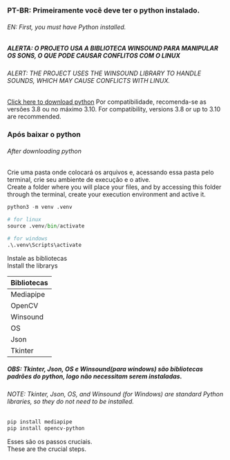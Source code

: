 ### PT-BR: Primeiramente você deve ter o python instalado.
###### EN: First, you must have Python installed.

##### ALERTA: O PROJETO USA A BIBLIOTECA WINSOUND PARA MANIPULAR OS SONS, O QUE PODE CAUSAR CONFLITOS COM O LINUX
###### ALERT: THE PROJECT USES THE WINSOUND LIBRARY TO HANDLE SOUNDS, WHICH MAY CAUSE CONFLICTS WITH LINUX.

[Click here to download python](https://www.python.org/downloads/)
Por compatibilidade, recomenda-se as versões 3.8 ou no máximo 3.10.
For compatibility, versions 3.8 or up to 3.10 are recommended.

### Após baixar o python  
###### After downloading python

Crie uma pasta onde colocará os arquivos e, acessando essa pasta pelo terminal, crie seu ambiente de execução e o ative.  
Create a folder where you will place your files, and by accessing this folder through the terminal, create your execution environment and active it.

~~~python
python3 -m venv .venv

# for linux
source .venv/bin/activate

# for windows
.\.venv\Scripts\activate
~~~

Instale as bibliotecas  
Install the librarys

Bibliotecas | 
---------   | 
Mediapipe   |
OpenCV      |
Winsound    |
OS          |
Json        |
Tkinter     |

##### OBS: Tkinter, Json, OS e Winsound(para windows) são bibliotecas padrões do python, logo não necessitam serem instaladas.  
###### NOTE: Tkinter, Json, OS, and Winsound (for Windows) are standard Python libraries, so they do not need to be installed.

~~~bash
pip install mediapipe
pip install opencv-python
~~~

Esses são os passos cruciais.  
These are the crucial steps.
